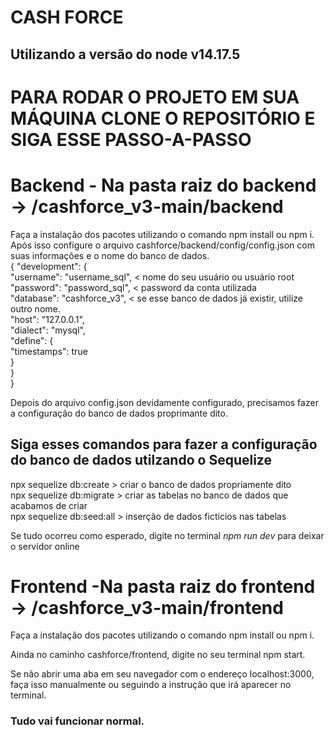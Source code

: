 # CASH FORCE 

## Utilizando a versão do node v14.17.5

# PARA RODAR O PROJETO EM SUA MÁQUINA CLONE O REPOSITÓRIO E SIGA ESSE PASSO-A-PASSO

# Backend - Na pasta raiz do backend -> /cashforce_v3-main/backend
  Faça a instalação dos pacotes utilizando o comando npm install ou npm i.  
  Após isso configure o arquivo cashforce/backend/config/config.json com suas informações e o nome do banco de dados.  
  {
  "development": {  
    "username": "username_sql", < nome do seu usuário ou usuário root  
    "password": "password_sql", < password da conta utilizada  
    "database": "cashforce_v3", < se esse banco de dados já existir, utilize outro nome.  
    "host": "127.0.0.1",  
    "dialect": "mysql",  
    "define": {  
      "timestamps": true  
    }  
  }  
  }    
  
  Depois do arquivo config.json devidamente configurado, precisamos fazer a configuração do banco de dados proprimante dito.  
  
  ## Siga esses comandos para fazer a configuração do banco de dados utilzando o Sequelize  
  npx sequelize db:create > criar o banco de dados propriamente dito  
  npx sequelize db:migrate > criar as tabelas no banco de dados que acabamos de criar  
  npx sequelize db:seed:all > inserção de dados fictícios nas tabelas  
  
  Se tudo ocorreu como esperado, digite no terminal *npm run dev* para deixar o servidor online  
 
# Frontend -Na pasta raiz do frontend -> /cashforce_v3-main/frontend
  Faça a instalação dos pacotes utilizando o comando npm install ou npm i.  
  
  Ainda no caminho cashforce/frontend, digite no seu terminal npm start.  
  
  Se não abrir uma aba em seu navegador com o endereço localhost:3000, faça isso manualmente ou seguindo a instrução que irá aparecer no terminal.  

### Tudo vai funcionar normal.
